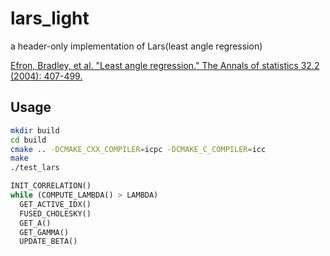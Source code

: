 # lars_light
a header-only implementation of Lars(least angle regression)

[Efron, Bradley, et al. "Least angle regression." The Annals of statistics 32.2 (2004): 407-499.](http://statweb.stanford.edu/~tibs/ftp/lars.pdf)

Usage
------------
```bash
mkdir build
cd build 
cmake .. -DCMAKE_CXX_COMPILER=icpc -DCMAKE_C_COMPILER=icc
make
./test_lars
```

```python
INIT_CORRELATION()
while (COMPUTE_LAMBDA() > LAMBDA)
  GET_ACTIVE_IDX()
  FUSED_CHOLESKY()
  GET_A()
  GET_GAMMA()
  UPDATE_BETA()
```
